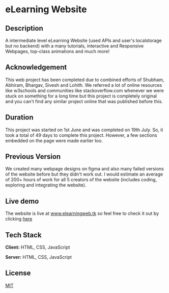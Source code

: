 
# eLearning Website

## Description

A intermediate level eLearning Website (used APIs and user's localstorage but no backend) with a many tutorials, interactive and Responsive Webpages, top-class animations and much more!

## Acknowledgement

This web project has been completed due to combined efforts of Shubham, Abhiram, Bhargav, Sivesh and Lohith. We referred a lot of online resources like w3schools and communities like stackoverflow.com whenever we were stuck on something for a long time but this project is completely original and you can't find any similar project online that was published before this.

## Duration

This project was started on 1st June and was completed on 19th July. So, it took a total of 49 days to complete this project. However, a few sections embedded on the page were made earlier too.

## Previous Version

We created many webpage designs on figma and also many failed versions of the website before but they didn't work out. I would estimate an average of 200+ hours of work for all 5 creators of the website (includes coding, exploring and integrating the website).

## Live demo

The website is live at www.elearningweb.tk so feel free to check it out by clicking [here](https://www.elearningweb.tk)


## Tech Stack

**Client:** HTML, CSS, JavaScript

**Server:** HTML, CSS, JavaScript

  
## License

[MIT](https://choosealicense.com/licenses/mit/)
